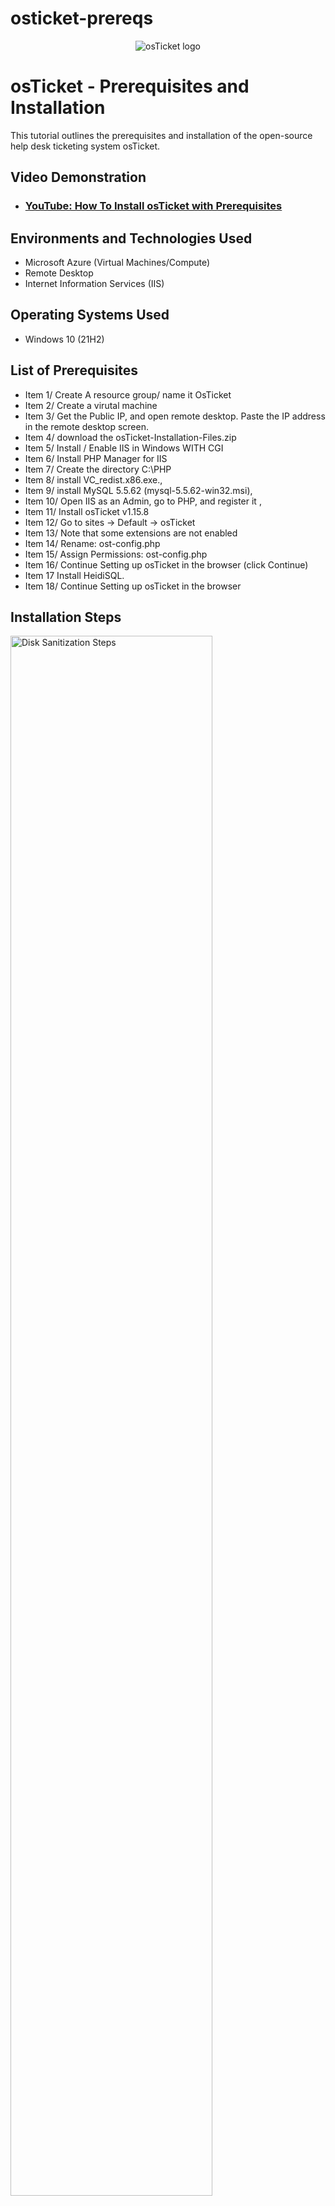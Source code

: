 # osticket-prereqs
<p align="center">
<img src="https://i.imgur.com/Clzj7Xs.png" alt="osTicket logo"/>
</p>

<h1>osTicket - Prerequisites and Installation</h1>
This tutorial outlines the prerequisites and installation of the open-source help desk ticketing system osTicket.<br />


<h2>Video Demonstration</h2>

- ### [YouTube: How To Install osTicket with Prerequisites](https://www.youtube.com)

<h2>Environments and Technologies Used</h2>

- Microsoft Azure (Virtual Machines/Compute)
- Remote Desktop
- Internet Information Services (IIS)

<h2>Operating Systems Used </h2>

- Windows 10</b> (21H2)

<h2>List of Prerequisites</h2>

- Item 1/  Create A resource group/  name it OsTicket 
- Item 2/  Create a virutal machine 
- Item 3/ Get the Public IP, and open remote desktop. Paste the IP address in the remote desktop screen.
- Item 4/ download the osTicket-Installation-Files.zip 
- Item 5/ Install / Enable IIS in Windows WITH CGI
- Item 6/ Install PHP Manager for IIS 
- Item 7/  Create the directory C:\PHP 
- Item 8/  install VC_redist.x86.exe., 
- Item 9/  install MySQL 5.5.62 (mysql-5.5.62-win32.msi),
- Item 10/ Open IIS as an Admin, go to PHP, and register it , 
- Item 11/ Install osTicket v1.15.8
- Item 12/ Go to sites -> Default -> osTicket
- Item 13/ Note that some extensions are not enabled
- Item 14/ Rename: ost-config.php
- Item 15/ Assign Permissions: ost-config.php
- Item 16/ Continue Setting up osTicket in the browser (click Continue)
- Item 17 Install HeidiSQL.
- Item 18/ Continue Setting up osTicket in the browser

<h2>Installation Steps</h2>

<p>
<img src="https://i.imgur.com/DJmEXEB.png" height="80%" width="80%" alt="Disk Sanitization Steps"/>
</p>
<p>
Lorem ipsum dolor sit amet, consectetur adipiscing elit, sed do eiusmod tempor incididunt ut labore et dolore magna aliqua. Ut enim ad minim veniam, quis nostrud exercitation ullamco laboris nisi ut aliquip ex ea commodo consequat. Duis aute irure dolor in reprehenderit in voluptate velit esse cillum dolore eu fugiat nulla pariatur.
</p>
<br />

<p>
<img src="https://i.imgur.com/DJmEXEB.png" height="80%" width="80%" alt="Disk Sanitization Steps"/>
</p>
<p>
Lorem ipsum dolor sit amet, consectetur adipiscing elit, sed do eiusmod tempor incididunt ut labore et dolore magna aliqua. Ut enim ad minim veniam, quis nostrud exercitation ullamco laboris nisi ut aliquip ex ea commodo consequat. Duis aute irure dolor in reprehenderit in voluptate velit esse cillum dolore eu fugiat nulla pariatur.
</p>
<br />

<p>
<img src="https://i.imgur.com/DJmEXEB.png" height="80%" width="80%" alt="Disk Sanitization Steps"/>
</p>
<p>
Lorem ipsum dolor sit amet, consectetur adipiscing elit, sed do eiusmod tempor incididunt ut labore et dolore magna aliqua. Ut enim ad minim veniam, quis nostrud exercitation ullamco laboris nisi ut aliquip ex ea commodo consequat. Duis aute irure dolor in reprehenderit in voluptate velit esse cillum dolore eu fugiat nulla pariatur.
</p>
<br />
